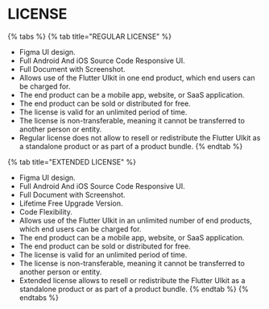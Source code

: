 # LICENSE

{% tabs %}
{% tab title="REGULAR LICENSE" %}


* Figma UI design.
* Full Android And iOS Source Code Responsive UI.
* Full Document with Screenshot.
* Allows use of the Flutter UIkit in one end product, which end users can be charged for.
* The end product can be a mobile app, website, or SaaS application.
* The end product can be sold or distributed for free.
* The license is valid for an unlimited period of time.
* The license is non-transferable, meaning it cannot be transferred to another person or entity.
* Regular license does not allow to resell or redistribute the Flutter UIkit as a standalone product or as part of a product bundle.
{% endtab %}

{% tab title="EXTENDED LICENSE" %}
* Figma UI design.
* Full Android And iOS Source Code Responsive UI.
* Full Document with Screenshot.
* Lifetime Free Upgrade Version.
* Code Flexibility.
* Allows use of the Flutter UIkit in an unlimited number of end products, which end users can be charged for.
* The end product can be a mobile app, website, or SaaS application.
* The end product can be sold or distributed for free.
* The license is valid for an unlimited period of time.
* The license is non-transferable, meaning it cannot be transferred to another person or entity.
* Extended license allows to resell or redistribute the Flutter UIkit as a standalone product or as part of a product bundle.
{% endtab %}
{% endtabs %}
